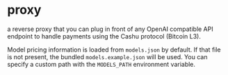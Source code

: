 # proxy

a reverse proxy that you can plug in front of any OpenAI compatible API
endpoint to handle payments using the Cashu protocol (Bitcoin L3).

Model pricing information is loaded from ``models.json`` by default. If that
file is not present, the bundled ``models.example.json`` will be used. You can
specify a custom path with the ``MODELS_PATH`` environment variable.
